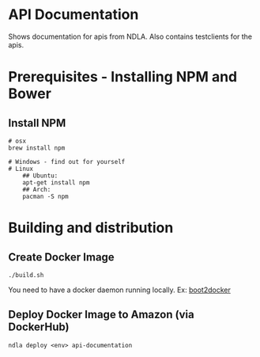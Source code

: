 # API Documentation 
Shows documentation for apis from NDLA.
Also contains testclients for the apis.

# Prerequisites - Installing NPM and Bower 
## Install NPM
    # osx 
    brew install npm
     
    # Windows - find out for yourself
    # Linux
        ## Ubuntu:
        apt-get install npm
        ## Arch:
        pacman -S npm

# Building and distribution

## Create Docker Image
    ./build.sh

You need to have a docker daemon running locally. Ex: [boot2docker](http://boot2docker.io/)

## Deploy Docker Image to Amazon (via DockerHub)
    ndla deploy <env> api-documentation

